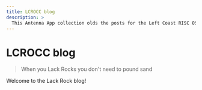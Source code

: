 ```yaml
---
title: LCROCC blog
description: >
  This Antenna App collection olds the posts for the Left Coast RISC OS Computer Club.
---
```


# LCROCC blog

> When you Lack Rocks you don't need to pound sand

Welcome to the Lack Rock blog!
